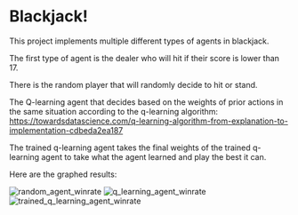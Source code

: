 # Blackjack!
This project implements multiple different types of agents in blackjack.

The first type of agent is the dealer who will hit if their score is lower than 17.

There is the random player that will randomly decide to hit or stand.

The Q-learning agent that decides based on the weights of prior actions in the same situation according to the q-learning algorithm:
  https://towardsdatascience.com/q-learning-algorithm-from-explanation-to-implementation-cdbeda2ea187
  
The trained q-learning agent takes the final weights of the trained q-learning agent to take what the agent learned and play the best it can.


Here are the graphed results:

![random_agent_winrate](https://user-images.githubusercontent.com/35900807/202857441-88d63d84-ba8e-456d-a363-f89e447ed4f4.png)
![q_learning_agent_winrate](https://user-images.githubusercontent.com/35900807/202857440-c6c45b57-7f46-4a34-b8cd-a625ca0fd2c0.png)
![trained_q_learning_agent_winrate](https://user-images.githubusercontent.com/35900807/202857442-15bb2d02-437d-4e81-98b9-76788cdc23de.png)
